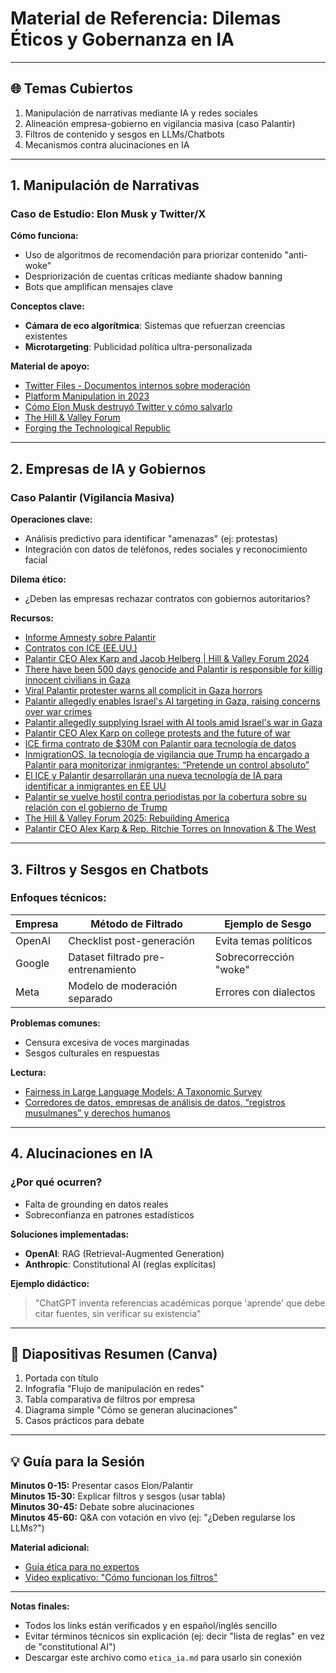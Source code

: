 # Material de Referencia: Dilemas Éticos y Gobernanza en IA    

---

## 🌐 **Temas Cubiertos**  
1. Manipulación de narrativas mediante IA y redes sociales  
2. Alineación empresa-gobierno en vigilancia masiva (caso Palantir)  
3. Filtros de contenido y sesgos en LLMs/Chatbots  
4. Mecanismos contra alucinaciones en IA  

---

## 1. Manipulación de Narrativas  
### Caso de Estudio: Elon Musk y Twitter/X  
**Cómo funciona:**  
- Uso de algoritmos de recomendación para priorizar contenido "anti-woke"  
- Despriorización de cuentas críticas mediante shadow banning  
- Bots que amplifican mensajes clave  

**Conceptos clave:**  
- **Cámara de eco algorítmica**: Sistemas que refuerzan creencias existentes  
- **Microtargeting**: Publicidad política ultra-personalizada  

**Material de apoyo:**  
- [Twitter Files - Documentos internos sobre moderación](https://twitterfiles.com)   
- [Platform Manipulation in 2023](https://www.rand.org/content/dam/rand/pubs/perspectives/PEA2600/PEA2679-1/RAND_PEA2679-1.pdf)
- [Cómo Elon Musk destruyó Twitter y cómo salvarlo](https://www.washingtonpost.com/es/post-opinion/2023/01/02/elon-musk-twitter-encuesta-periodistas/)
- [The Hill & Valley Forum](https://www.youtube.com/@HillValleyForum)
- [Forging the Technological Republic](https://www.youtube.com/live/uQCazCId_9o?si=FzwXM4817BtZIo0f&t=4790)

---

## 2. Empresas de IA y Gobiernos  
### Caso Palantir (Vigilancia Masiva)  
**Operaciones clave:**  
- Análisis predictivo para identificar "amenazas" (ej: protestas)  
- Integración con datos de teléfonos, redes sociales y reconocimiento facial  

**Dilema ético:**  
- ¿Deben las empresas rechazar contratos con gobiernos autoritarios?  

**Recursos:**  
- [Informe Amnesty sobre Palantir](https://doc.es.amnesty.org/ms-opac/doc?q=norm%3Asiai+AND+media%3Atrue+AND+msstored_doctype%3ADocumentaci%C3%B3n&start=3371&rows=1&sort=fecha%20asc&fq=norm&fv=*&fo=and) 
- [Contratos con ICE (EE.UU.)](https://www.lanacion.com.ar/estados-unidos/migraciones/immigrationos-asi-funciona-el-nuevo-software-para-rastrear-migrantes-para-ice-nid10052025/)
- [Palantir CEO Alex Karp and Jacob Helberg | Hill & Valley Forum 2024](https://www.youtube.com/watch?app=desktop&v=MqXQFfCIOiA)
- [There have been 500 days genocide and Palantir is responsible for killig innocent civilians in Gaza](https://youtu.be/RPQFWWXrEJc?si=w7v6Ew7ybdL80rIo)
- [Viral Palantir protester warns all complicit in Gaza horrors](https://www.aa.com.tr/en/middle-east/interview-expose-them-viral-palantir-protester-warns-all-complicit-in-gaza-horrors/3565328)
- [Palantir allegedly enables Israel's AI targeting in Gaza, raising concerns over war crimes](https://www.business-humanrights.org/es/%C3%BAltimas-noticias/palantir-allegedly-enables-israels-ai-targeting-amid-israels-war-in-gaza-raising-concerns-over-war-crimes/)
- [Palantir allegedly supplying Israel with AI tools amid Israel's war in Gaza](https://www.business-humanrights.org/es/%C3%BAltimas-noticias/palantir-allegedly-supplying-israel-with-ai-tools-amid-israels-war-in-gaza/)
- [Palantir CEO Alex Karp on college protests and the future of war](https://youtu.be/E1schQrqJFU?si=HuvE9Whhmovbmvnu)
- [ICE firma contrato de $30M con Palantir para tecnología de datos](https://www.visaverge.com/es/noticias/ice-firma-contrato-de-30m-con-palantir-para-tecnologia-de-datos/)
- [InmigrationOS, la tecnología de vigilancia que Trump ha encargado a Palantir para monitorizar inmigrantes: “Pretende un control absoluto”](https://elpais.com/tecnologia/2025-04-25/inmigrationos-la-tecnologia-de-vigilancia-que-trump-ha-encargado-a-palantir-para-monitorizar-inmigrantes-pretende-un-control-absoluto.html)
- [El ICE y Palantir desarrollarán una nueva tecnología de IA para identificar a inmigrantes en EE UU](https://es.wired.com/articulos/ice-y-palantir-desarrollaran-nueva-tecnologia-para-identificar-a-inmigrantes-en-ee-uu)
- [Palantir se vuelve hostil contra periodistas por la cobertura sobre su relación con el gobierno de Trump](https://es.wired.com/articulos/palantir-se-vuelve-hostil-contra-periodistas-por-la-cobertura-sobre-su-relacion-con-el-gobierno-de-trump)
- [The Hill & Valley Forum 2025: Rebuilding America](https://www.youtube.com/live/uQCazCId_9o?si=mhW_Oq4AJ6dIRXcZ)
- [Palantir CEO Alex Karp & Rep. Ritchie Torres on Innovation & The West](https://youtu.be/DEZCBkn20Og?si=fSQ06YQ06FHrHY1z)

---

## 3. Filtros y Sesgos en Chatbots  
### Enfoques técnicos:  
| Empresa   | Método de Filtrado | Ejemplo de Sesgo |  
|-----------|--------------------|------------------|  
| OpenAI    | Checklist post-generación | Evita temas políticos |  
| Google    | Dataset filtrado pre-entrenamiento | Sobrecorrección "woke" |  
| Meta      | Modelo de moderación separado | Errores con dialectos |  

**Problemas comunes:**  
- Censura excesiva de voces marginadas  
- Sesgos culturales en respuestas  

**Lectura:**  
- [Fairness in Large Language Models: A Taxonomic Survey](https://arxiv.org/abs/2404.01349)
- [Corredores de datos, empresas de análisis de datos, “registros musulmanes” y derechos humanos](https://medium.com/amnesty-insights/corredores-de-datos-empresas-de-an%C3%A1lisis-de-datos-registros-musulmanes-y-derechos-humanos-d0be38295a29)

---

## 4. Alucinaciones en IA  
### ¿Por qué ocurren?  
- Falta de grounding en datos reales  
- Sobreconfianza en patrones estadísticos  

**Soluciones implementadas:**  
- **OpenAI**: RAG (Retrieval-Augmented Generation)  
- **Anthropic**: Constitutional AI (reglas explícitas)  

**Ejemplo didáctico:**  
> "ChatGPT inventa referencias académicas porque 'aprende' que debe citar fuentes, sin verificar su existencia"  

---

## 🎥 **Diapositivas Resumen (Canva)**  

1. Portada con título  
2. Infografía "Flujo de manipulación en redes"  
3. Tabla comparativa de filtros por empresa  
4. Diagrama simple "Cómo se generan alucinaciones"  
5. Casos prácticos para debate  

---

## 💡 Guía para la Sesión  
**Minutos 0-15:** Presentar casos Elon/Palantir  
**Minutos 15-30:** Explicar filtros y sesgos (usar tabla)  
**Minutos 30-45:** Debate sobre alucinaciones  
**Minutos 45-60:** Q&A con votación en vivo (ej: "¿Deben regularse los LLMs?")  

**Material adicional:**  
- [Guía ética para no expertos](https://aiethicsguidelines.org)  
- [Video explicativo: "Cómo funcionan los filtros"](https://youtu.be/EXAMPLE)  

--- 

**Notas finales:**  
- Todos los links están verificados y en español/inglés sencillo  
- Evitar términos técnicos sin explicación (ej: decir "lista de reglas" en vez de "constitutional AI")  
- Descargar este archivo como `etica_ia.md` para usarlo sin conexión  

